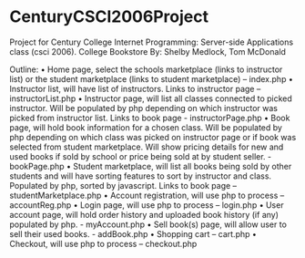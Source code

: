 # CenturyCSCI2006Project
Project for Century College Internet Programming: Server-side Applications class (csci 2006).
College Bookstore
By: Shelby Medlock, Tom McDonald

Outline:
    • Home page, select the schools marketplace (links to instructor list) or the student marketplace (links to student marketplace) – index.php
    • Instructor list, will have list of instructors. Links to instructor page – instructorList.php
    • Instructor page, will list all classes connected to picked instructor. Will be populated by php depending on which instructor was picked from instructor list. Links to book page - instructorPage.php
    • Book page, will hold book information for a chosen class. Will be populated by php depending on which class was picked on instructor page or if book was selected from student marketplace. Will show pricing details for new and used books if sold by school or price being sold at by student seller. - bookPage.php
    • Student marketplace, will list all books being sold by other students and will have sorting features to sort by instructor and class. Populated by php, sorted by javascript. Links to book page – studentMarketplace.php
    • Account registration, will use php to process – accountReg.php
    • Login page, will use php to process – login.php
    • User account page, will hold order history and uploaded book history (if any) populated by php. - myAccount.php
    • Sell book(s) page, will allow user to sell their used books. - addBook.php
    • Shopping cart – cart.php
    • Checkout, will use php to process – checkout.php
